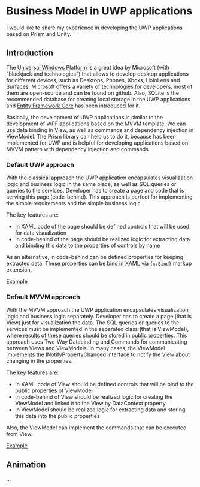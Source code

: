 # Business Model in UWP applications

I would like to share my experience in developing the UWP applications based on Prism and Unity.

## Introduction

The [Universal Windows Platform](https://en.wikipedia.org/wiki/Universal_Windows_Platform) is a great idea by Microsoft (with "blackjack and technologies") that allows to develop desktop applications for different devices, such as Desktops, Phones, Xboxs, HoloLens and Surfaces. Microsoft offers a variety of technologies for developers, most of them are open-source and can be found on github. Also, SQLite is the recommended database for creating local storage in the UWP applications and [Entity Framework Core](https://docs.microsoft.com/en-us/windows/uwp/data-access/sqlite-databases) has been introduced for it.

Basically, the development of UWP applications is similar to the development of WPF applications based on the MVVM template. We can use data binding in View, as well as commands and dependency injection in ViewModel. The Prism library can help us to do it, because has been implemented for UWP and is helpful for developing applications based on MVVM pattern with dependency injection and commands. 

### Default UWP approach

With the classical approach the UWP application encapsulates visualization logic and business logic in the same place, as well as SQL queries or queries to the services. Developer has to create a page and code that is serving this page (code-behind). This approach is perfect for implementing the simple requirements and the simple business logic.

The key features are:
* In XAML code of the page should be defined controls that will be used for data visualization
* In code-behind of the page should be realized logic for extracting data and binding this data to the properties of controls by name

As an alternative, in code-behind can be defined properties for keeping extracted data. These properties can be bind in XAML via `{x:Bind}` markup extension.

[Example](https://github.com/CanadianBeaver/BusinessModelUWP/wiki/Classical-UWP-approach)

### Default MVVM approach

With the MVVM approach the UWP application encapsulates visualization logic and business logic separately. Developer has to create a page (that is View) just for visualization the data. The SQL queries or queries to the services must be implemented in the separated class (that is ViewModel), where results of these queries should be stored in public properties. This approach uses Two-Way Databinding and Commands for communicating between Views and ViewModels. In many cases, the ViewModel implements the INotifyPropertyChanged interface to notify the View about changing in the properties.

The key features are:
* In XAML code of View should be defined controls that will be bind to the public properties of ViewModel
* In code-behind of View should be realized logic for creating the ViewModel and linked it to the View by DataContext property
* In ViewModel should be realized logic for extracting data and storing this data into the public properties

Also, the ViewModel can implement the commands that can be executed from View.

[Example](https://github.com/CanadianBeaver/BusinessModelUWP/wiki/MVVM-approach)

## Animation

...
